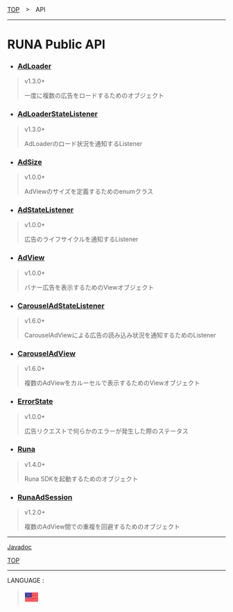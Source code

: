 [TOP](../#top)　>　API

---

# RUNA Public API

* ### [AdLoader](./AdLoader.md)
> v1.3.0+
>
> 一度に複数の広告をロードするためのオブジェクト

* ### [AdLoaderStateListener](./AdLoaderStateListener.md)
> v1.3.0+
>
> AdLoaderのロード状況を通知するListener

* ### [AdSize](./AdSize.md)
> v1.0.0+
>
> AdViewのサイズを定義するためのenumクラス

* ### [AdStateListener](./AdStateListener.md)
> v1.0.0+
>
> 広告のライフサイクルを通知するListener

* ### [AdView](./AdView.md)
> v1.0.0+
>
> バナー広告を表示するためのViewオブジェクト

* ### [CarouselAdStateListener](./CarouselAdStateListener.md)
> v1.6.0+
>
> CarouselAdViewによる広告の読み込み状況を通知するためのListener

* ### [CarouselAdView](./CarouselAdView.md)
> v1.6.0+
>
> 複数のAdViewをカルーセルで表示するためのViewオブジェクト

* ### [ErrorState](./ErrorState.md)
> v1.0.0+
>
> 広告リクエストで何らかのエラーが発生した際のステータス

* ### [Runa](./Runa.md)
> v1.4.0+
>
> Runa SDKを起動するためのオブジェクト

* ### [RunaAdSession](./RunaAdSession.md)
> v1.2.0+
>
> 複数のAdView間での重複を回避するためのオブジェクト

---

[Javadoc](https://rakuten-ads.github.io/products/runa/android/javadoc/index.html)

[TOP](../#top)

---
LANGUAGE :
> [![en](/doc/lang/en.png)](/doc/api/README.md)
